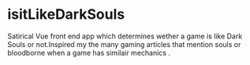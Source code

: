 # isitLikeDarkSouls
Satirical Vue front end app which determines wether a game is like Dark Souls or not.Inspired my the many gaming articles that mention souls or bloodborne when a game has similair mechanics .
